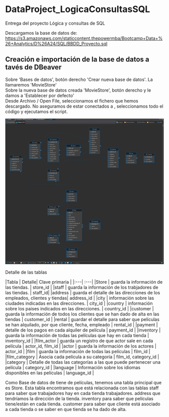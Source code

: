 # DataProject_LogicaConsultasSQL
Entrega del proyecto Lógica y consultas de SQL

Descargamos la base de datos de: https://s3.amazonaws.com/staticcontent.thepowermba/Bootcamp+Data+%26+Analytics/D%26A24/SQL/BBDD_Proyecto.sql

## Creación e importación de la base de datos a tavés de DBeaver
Sobre 'Bases de datos', botón derecho 'Crear nueva base de datos'. La llamaremos 'MovieStore'  
Sobre la nueva base de datos creada 'MovieStore', botón derecho y le damos a 'Establecer por defecto'  
Desde Archivo / Open File, seleccionamos el fichero que hemos descargado. No aseguramos de estar conectados a <postgres>, seleccionamos todo el código y ejecutamos el script.  
  
![Esquema ER](/Diagrama/DiagramaER.png)

Detalle de las tablas  
  
|Tabla | Detalle| Clave primaria |
|:---| :---|
|Store          | guarda la información de las tiendas. | store_id |
|staff          | guarda la información de los trabjadores de las tiendas. | staff_id|
|address        | guarda el detalle de las direcciones de los empleados, clientes y tiendas| address_id |
|city           | información sobre las ciudades indicadas en las direcciones. | city_id |
|country        | información sobre los paises indicados en las direcciones. | country_id |
|customer       | guarda la información de todos los clientes que se han dado de alta en las tiendas | customer_id |
|rental         | guardar el detalle para saber que peliculas se han alquilado, por que cliente, fecha, empleado | rental_id |
|payment        | detalle de los pagos en cada alquiler de película | payment_id |
|inventory      | guarda la información de todas las películas que hay en cada tienda | inventory_id |
|film_actor     | guarda un registro de que actor sale en cada película | actor_id, film_id |
|actor          | guarda la información de los actores | actor_id |
|film           | guarda la información de todas las películas | film_id |
|film_category  | Asocia cada película a su categoría | film_id, category_id |
|category       | Detalle de todas las categorías a las que puede pertenecer una película | category_id |
|language       | Información sobre los idiomas disponibles en las películas | language_id | 


Como Base de datos de tiene de películas, tenemos una tabla principal que es Store. Esta tabla encontramos que está relacionada con las tablas 
staff para saber que trabajadores hay en cada tienda trabajadores.
address que tendríamos la dirección de la tienda.
inventory para saber que películas tiene/están en cada tienda.
customer para saber que cliente está asociado a cada tienda o se saber en que tienda se ha dado de alta.


